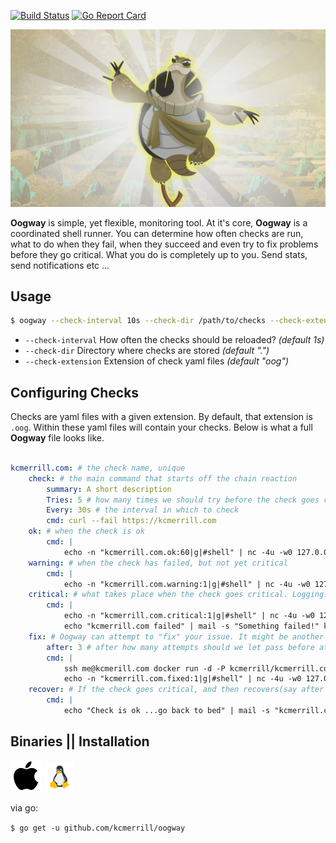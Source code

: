 [![Build Status](https://travis-ci.org/kcmerrill/oogway.svg?branch=master)](https://travis-ci.org/kcmerrill/oogway) [![Go Report Card](https://goreportcard.com/badge/github.com/kcmerrill/oogway)](https://goreportcard.com/report/github.com/kcmerrill/oogway)

![oogway](assets/oogway.png "oogway")

**Oogway** is simple, yet flexible, monitoring tool. At it's core, **Oogway** is a coordinated shell runner. You can determine how often checks are run, what to do when they fail, when they succeed and even try to fix problems before they go critical. What you do is completely up to you. Send stats, send notifications etc ...

## Usage

```bash
$ oogway --check-interval 10s --check-dir /path/to/checks --check-extension oog  
```

* `--check-interval` How often the checks should be reloaded? *(default 1s)*
* `--check-dir` Directory where checks are stored *(default ".")*
* `--check-extension` Extension of check yaml files *(default "oog")*

## Configuring Checks

Checks are yaml files with a given extension. By default, that extension is `.oog`. Within these yaml files will contain your checks. Below is what a full **Oogway** file looks like. 
```yaml

kcmerrill.com: # the check name, unique 
    check: # the main command that starts off the chain reaction
        summary: A short description
        Tries: 5 # how many times we should try before the check goes critical
        Every: 30s # the interval in which to check
        cmd: curl --fail https://kcmerrill.com
    ok: # when the check is ok
        cmd: |
            echo -n "kcmerrill.com.ok:60|g|#shell" | nc -4u -w0 127.0.0.1 8125
    warning: # when the check has failed, but not yet critical
        cmd: |
            echo -n "kcmerrill.com.warning:1|g|#shell" | nc -4u -w0 127.0.0.1 8125
    critical: # what takes place when the check goes critical. Logging? Notifications?
        cmd: |
            echo -n "kcmerrill.com.critical:1|g|#shell" | nc -4u -w0 127.0.0.1 8125
            echo "kcmerrill.com failed" | mail -s "Something failed!" kcmerrill@gmail.com
    fix: # Oogway can attempt to "fix" your issue. It might be another script/command to run 
        after: 3 # after how many attempts should we let pass before attempting to fix?
        cmd: |
            ssh me@kcmerill.com docker run -d -P kcmerrill/kcmerrill.com
            echo -n "kcmerrill.com.fixed:1|g|#shell" | nc -4u -w0 127.0.0.1 8125
    recover: # If the check goes critical, and then recovers(say after fix) Oogway can recover
        cmd: |
            echo "Check is ok ...go back to bed" | mail -s "kcmerrill.com is ok" kcmerrill@gmail.com
```

## Binaries || Installation

[![MacOSX](https://raw.githubusercontent.com/kcmerrill/go-dist/master/assets/apple_logo.png "Mac OSX")](http://go-dist.kcmerrill.com/kcmerrill/oogway/mac/amd64) [![Linux](https://raw.githubusercontent.com/kcmerrill/go-dist/master/assets/linux_logo.png "Linux")](http://go-dist.kcmerrill.com/kcmerrill/oogway/linux/amd64)

via go:

`$ go get -u github.com/kcmerrill/oogway`
